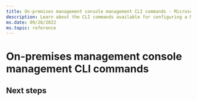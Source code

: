 ```yaml
---
title: On-premises management console management CLI commands - Microsoft Defender for IoT
description: Learn about the CLI commands available for configuring a Microsoft Defender for IoT on-premises management console.
ms.date: 09/28/2022
ms.topic: reference
---
```


# On-premises management console management CLI commands

## Next steps